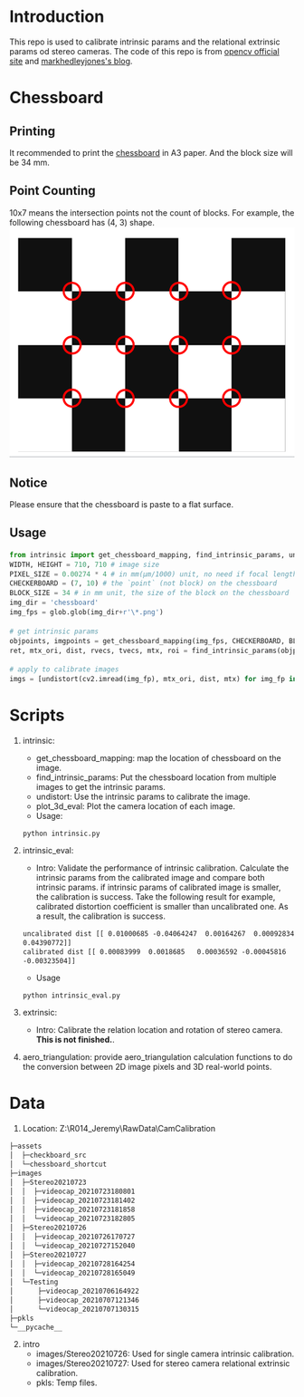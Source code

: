 # Introduction
This repo is used to calibrate intrinsic params and the relational extrinsic params od stereo cameras. The code of this repo is from [opencv official site](https://learnopencv.com/camera-calibration-using-opencv/) and [markhedleyjones's blog](https://markhedleyjones.com/projects/calibration-checkerboard-collection).

# Chessboard
## Printing
It recommended to print the [chessboard](checkboard_src/Checkerboard-A3-35mm-10x7.pdf) in A3 paper. And the block size will be 34 mm.

## Point Counting
10x7 means the intersection points not the count of blocks. For example, the following chessboard has (4, 3) shape.
![chessboard](assets/chessboard_shortcut/chessboard_shortcut.PNG)

## Notice
Please ensure that the chessboard is paste to a flat surface.

## Usage
```python
from intrinsic import get_chessboard_mapping, find_intrinsic_params, undistort
WIDTH, HEIGHT = 710, 710 # image size
PIXEL_SIZE = 0.00274 * 4 # in mm(µm/1000) unit, no need if focal length (in mm unit) not needed
CHECKERBOARD = (7, 10) # the `point` (not block) on the chessboard
BLOCK_SIZE = 34 # in mm unit, the size of the block on the chessboard
img_dir = 'chessboard'
img_fps = glob.glob(img_dir+r'\*.png')

# get intrinsic params
objpoints, imgpoints = get_chessboard_mapping(img_fps, CHECKERBOARD, BLOCK_SIZE, imshow=False)
ret, mtx_ori, dist, rvecs, tvecs, mtx, roi = find_intrinsic_params(objpoints, imgpoints, (HEIGHT, WIDTH))

# apply to calibrate images
imgs = [undistort(cv2.imread(img_fp), mtx_ori, dist, mtx) for img_fp in img_fps]
```

# Scripts
1. intrinsic: 
    - get_chessboard_mapping: map the location of chessboard on the image.
    - find_intrinsic_params: Put the chessboard location from multiple images to get the intrinsic params.
    - undistort: Use the intrinsic params to calibrate the image.
    - plot_3d_eval: Plot the camera location of each image.
    - Usage:
    ```
    python intrinsic.py
    ```

2. intrinsic_eval: 
    - Intro: Validate the performance of intrinsic calibration. Calculate the intrinsic params from the calibrated image and compare both intrinsic params. if intrinsic params of calibrated image is smaller, the calibration is success. Take the following result for example, calibrated distortion coefficient is smaller than uncalibrated one. As a result, the calibration is success.
    ```
    uncalibrated dist [[ 0.01000685 -0.04064247  0.00164267  0.00092834  0.04390772]]
    calibrated dist [[ 0.00083999  0.0018685   0.00036592 -0.00045816 -0.00323504]]
    ```
    - Usage
    ```
    python intrinsic_eval.py
    ```

3. extrinsic: 
    - Intro: Calibrate the relation location and rotation of stereo camera. **This is not finished.**.

4. aero_triangulation: provide aero_triangulation calculation functions to do the conversion between 2D image pixels and 3D real-world points.

# Data
1. Location: Z:\R014_Jeremy\RawData\CamCalibration
```
├─assets
│  ├─checkboard_src     
│  └─chessboard_shortcut
├─images
│  ├─Stereo20210723     
│  │  ├─videocap_20210723180801
│  │  ├─videocap_20210723181402
│  │  ├─videocap_20210723181858
│  │  └─videocap_20210723182805
│  ├─Stereo20210726
│  │  ├─videocap_20210726170727
│  │  └─videocap_20210727152040
│  ├─Stereo20210727
│  │  ├─videocap_20210728164254
│  │  └─videocap_20210728165049
│  └─Testing
│      ├─videocap_20210706164922
│      ├─videocap_20210707121346
│      └─videocap_20210707130315
├─pkls
└─__pycache__
```

2. intro
    - images/Stereo20210726: Used for single camera intrinsic calibration.
    - images/Stereo20210727: Used for stereo camera relational extrinsic calibration.
    - pkls: Temp files.